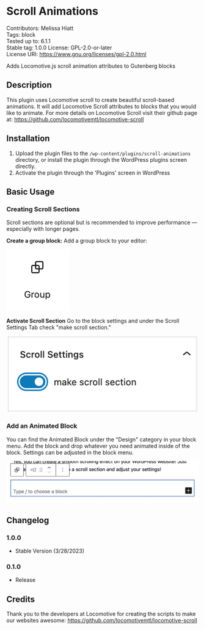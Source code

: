 # Scroll Animations
Contributors:      Melissa Hiatt  
Tags:              block  
Tested up to:      6.1.1  
Stable tag:        1.0.0
License:           GPL-2.0-or-later  
License URI:       https://www.gnu.org/licenses/gpl-2.0.html  

Adds Locomotive.js scroll animation attributes to Gutenberg blocks

## Description
This plugin uses Locomotive scroll to create beautiful scroll-based animations. It will add Locomotive Scroll attributes to blocks that you would like to animate. For more details on Locomotive Scroll visit their github page at: https://github.com/locomotivemtl/locomotive-scroll


## Installation

1. Upload the plugin files to the `/wp-content/plugins/scroll-animations` directory, or install the plugin through the WordPress plugins screen directly.
1. Activate the plugin through the 'Plugins' screen in WordPress


## Basic Usage

### Creating Scroll Sections
Scroll sections are optional but is recommended to improve performance — especially with longer pages.

**Create a group block:**
Add a group block to your editor:

![Group Block Icon](/assets/images/group-block.png)

**Activate Scroll Section**
Go to the block settings and under the Scroll Settings Tab check "make scroll section."

![Scroll Section Toggle](/assets/images/scroll-section-tab.png)

### Add an Animated Block
You can find the Animated Block under the "Design" category in your block menu. Add the block and drop whatever you need animated inside of the block.
Settings can be adjusted in the block menu.

![Animated Block](/assets/images/animated-block.png)


## Changelog

### 1.0.0
* Stable Version (3/28/2023)

### 0.1.0
* Release

## Credits
Thank you to the developers at Locomotive for creating the scripts to make our websites awesome:
https://github.com/locomotivemtl/locomotive-scroll

